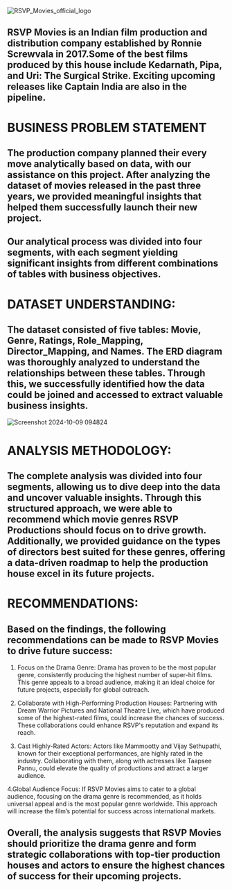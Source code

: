![RSVP_Movies_official_logo](https://github.com/user-attachments/assets/995ca17f-ac05-4060-94ce-d950bef2c313)
## RSVP Movies is an Indian film production and distribution company established by Ronnie Screwvala in 2017.Some of the best films produced by this house include Kedarnath, Pipa, and Uri: The Surgical Strike. Exciting upcoming releases like Captain India are also in the pipeline.

# BUSINESS PROBLEM STATEMENT
## The production company planned their every move analytically based on data, with our assistance on this project. After analyzing the dataset of movies released in the past three years, we provided meaningful insights that helped them successfully launch their new project.
## Our analytical process was divided into four segments, with each segment yielding significant insights from different combinations of tables with business objectives.

# DATASET UNDERSTANDING:
## The dataset consisted of five tables: Movie, Genre, Ratings, Role_Mapping, Director_Mapping, and Names. The ERD diagram was thoroughly analyzed to understand the relationships between these tables. Through this, we successfully identified how the data could be joined and accessed to extract valuable business insights.
![Screenshot 2024-10-09 094824](https://github.com/user-attachments/assets/68293e62-b3da-4551-8370-a7eb5df2252a)
# ANALYSIS METHODOLOGY:
## The complete analysis was divided into four segments, allowing us to dive deep into the data and uncover valuable insights. Through this structured approach, we were able to recommend which movie genres RSVP Productions should focus on to drive growth. Additionally, we provided guidance on the types of directors best suited for these genres, offering a data-driven roadmap to help the production house excel in its future projects.
# RECOMMENDATIONS:
## Based on the findings, the following recommendations can be made to RSVP Movies to drive future success:

  1. Focus on the Drama Genre: Drama has proven to be the most popular genre, consistently producing the highest number of super-hit films. This genre appeals to a broad audience, making it an ideal choice for future projects, especially for global outreach.
  
  2. Collaborate with High-Performing Production Houses: Partnering with Dream Warrior Pictures and National Theatre Live, which have produced some of the highest-rated films, could increase the chances of success. These collaborations could enhance RSVP's reputation and expand its reach.
  
  3. Cast Highly-Rated Actors: Actors like Mammootty and Vijay Sethupathi, known for their exceptional performances, are highly rated in the industry. Collaborating with them, along with actresses like Taapsee Pannu, could elevate the quality of productions and attract a larger audience.
  
  4.Global Audience Focus: If RSVP Movies aims to cater to a global audience, focusing on the drama genre is recommended, as it holds universal appeal and is the most popular genre worldwide. This approach will increase the film’s potential for success across international markets.

## Overall, the analysis suggests that RSVP Movies should prioritize the drama genre and form strategic collaborations with top-tier production houses and actors to ensure the highest chances of success for their upcoming projects.
